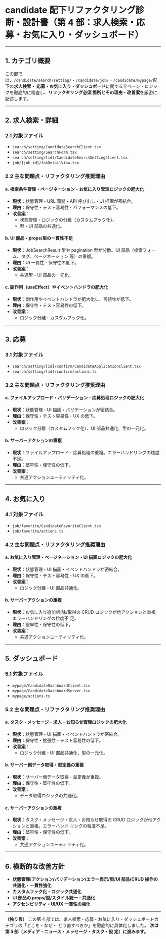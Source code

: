 # candidate 配下リファクタリング診断・設計書（第 4 部：求人検索・応募・お気に入り・ダッシュボード）

---

## 1. カテゴリ概要

この部では、`/candidate/search/setting/`・`/candidate/job/`・`/candidate/mypage/`配下の**求人検索・
応募・お気に入り・ダッシュボード**に関する全ページ・ロジックを徹底的に精査し、**リファクタリング必須
箇所とその理由・改善案**を厳密に記述します。

---

## 2. 求人検索・詳細

### 2.1 対象ファイル

- `search/setting/CandidateSearchClient.tsx`
- `search/setting/SearchForm.tsx`
- `search/setting/[id]/CandidateSearchSettingClient.tsx`
- `job/[job_id]/JobDetailView.tsx`

### 2.2 主な問題点・リファクタリング推奨理由

#### a. 検索条件管理・ページネーション・お気に入り管理ロジックの肥大化

- **現状**：状態管理・URL 同期・API 呼び出し・UI 描画が密結合。
- **理由**：保守性・テスト容易性・パフォーマンスの低下。
- **改善案**：
  - 状態管理・ロジックの分離（カスタムフック化）。
  - 型・UI 部品の共通化。

#### b. UI 部品・props/型の一貫性不足

- **現状**：JobSearchResult 型や pagination 型が分散。UI 部品（検索フォーム、タグ、ページネーション
  等）の重複。
- **理由**：UI 一貫性・保守性の低下。
- **改善案**：
  - 共通型・UI 部品の一元化。

#### c. 副作用（useEffect）やイベントハンドラの肥大化

- **現状**：副作用やイベントハンドラが肥大化し、可読性が低下。
- **理由**：保守性・テスト容易性の低下。
- **改善案**：
  - ロジック分離・カスタムフック化。

---

## 3. 応募

### 3.1 対象ファイル

- `search/setting/[id]/confirm/CandidateApplicationClient.tsx`
- `search/setting/[id]/confirm/actions.ts`

### 3.2 主な問題点・リファクタリング推奨理由

#### a. ファイルアップロード・バリデーション・応募処理ロジックの肥大化

- **現状**：状態管理・UI 描画・バリデーションが密結合。
- **理由**：保守性・テスト容易性・UX の低下。
- **改善案**：
  - ロジック分離（カスタムフック化）、UI 部品共通化、型の一元化。

#### b. サーバーアクションの重複

- **現状**：ファイルアップロード・応募処理の重複。エラーハンドリングの粒度不足。
- **理由**：堅牢性・保守性の低下。
- **改善案**：
  - 共通アクションユーティリティ化。

---

## 4. お気に入り

### 4.1 対象ファイル

- `job/favorite/CandidateFavoriteClient.tsx`
- `job/favorite/actions.ts`

### 4.2 主な問題点・リファクタリング推奨理由

#### a. お気に入り管理・ページネーション・UI 描画ロジックの肥大化

- **現状**：状態管理・UI 描画・イベントハンドラが密結合。
- **理由**：保守性・テスト容易性・UX の低下。
- **改善案**：
  - ロジック分離・UI 部品共通化。

#### b. サーバーアクションの重複

- **現状**：お気に入り追加/削除/取得の CRUD ロジックが他アクションと重複。エラーハンドリングの粒度不
  足。
- **理由**：堅牢性・保守性の低下。
- **改善案**：
  - 共通アクションユーティリティ化。

---

## 5. ダッシュボード

### 5.1 対象ファイル

- `mypage/CandidateDashboardClient.tsx`
- `mypage/CandidateDashboardServer.tsx`
- `mypage/actions.ts`

### 5.2 主な問題点・リファクタリング推奨理由

#### a. タスク・メッセージ・求人・お知らせ管理ロジックの肥大化

- **現状**：状態管理・UI 描画・イベントハンドラが密結合。
- **理由**：保守性・拡張性・テスト容易性の低下。
- **改善案**：
  - ロジック分離・UI 部品共通化、型の一元化。

#### b. サーバー側データ取得・型定義の重複

- **現状**：サーバー側データ取得・型定義が重複。
- **理由**：保守性・堅牢性の低下。
- **改善案**：
  - データ取得ロジックの共通化。

#### c. サーバーアクションの重複

- **現状**：タスク・メッセージ・求人・お知らせ取得の CRUD ロジックが他アクションと重複。エラーハンド
  リングの粒度不足。
- **理由**：堅牢性・保守性の低下。
- **改善案**：
  - 共通アクションユーティリティ化。

---

## 6. 横断的な改善方針

- **状態管理/アクション/バリデーション/エラー表示/型/UI 部品/CRUD 操作の共通化・一貫性強化**
- **カスタムフック化・ロジック共通化**
- **UI 部品の props/型/スタイル統一・共通化**
- **アクセシビリティ・UI/UX 一貫性の強化**

---

**（独り言）** この第 4 部では、求人検索・応募・お気に入り・ダッシュボードカテゴリの「どこを・なぜ・
どう直すべきか」を徹底的に具体化しました。 **次は第 5 部（メディア・ニュース・メッセージ・タスク・設
定）に進みます。**
